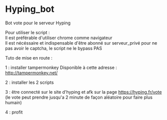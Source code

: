 # Hyping_bot
Bot vote pour le serveur Hyping

Pour utiliser le script : <br/>
Il est préférable d'utiliser chrome comme navigateur <br/>
Il est nécéssaire et indispensable d'être abonné sur serveur_privé pour ne pas avoir le captcha, le script ne le bypass PAS

Tuto de mise en route : 

1 : installer tampermonkey
Disponible à cette adresse : http://tampermonkey.net/ 

2 : installer les 2 scripts

3 : être connecté sur le site d'hyping et afk sur la page https://hyping.fr/vote (le vote peut prendre jusqu'a 2 minute de façon aléatoire pour faire plus humain)

4 : profit
